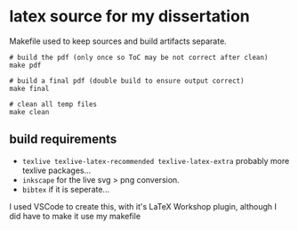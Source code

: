 # latex source for my dissertation

Makefile used to keep sources and build artifacts separate.

```
# build the pdf (only once so ToC may be not correct after clean)
make pdf

# build a final pdf (double build to ensure output correct)
make final

# clean all temp files
make clean
```

## build requirements

- `texlive texlive-latex-recommended texlive-latex-extra` probably more texlive packages...
- `inkscape` for the live svg > png conversion.
- `bibtex` if it is seperate...

I used VSCode to create this, with it's LaTeX Workshop plugin, although I did have to make it use my makefile
